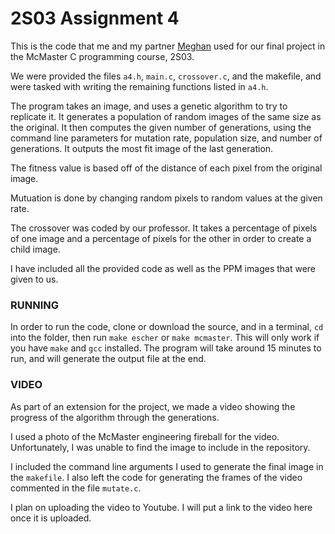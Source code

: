 # 2S03 Assignment 4

This is the code that me and my partner [Meghan](https://github.com/meghanmazer) used for our final project in the McMaster C programming course, 2S03.

We were provided the files `a4.h`, `main.c`, `crossover.c`, and the makefile, and were tasked with writing the remaining functions listed in `a4.h`.

The program takes an image, and uses a genetic algorithm to try to replicate it. It generates a population of random images of the same size as the original. It then computes the given number of generations, using the command line parameters for mutation rate, population size, and number of generations. It outputs the most fit image of the last generation. 

The fitness value is based off of the distance of each pixel from the original image.

Mutuation is done by changing random pixels to random values at the given rate.

The crossover was coded by our professor. It takes a percentage of pixels of one image and a percentage of pixels for the other in order to create a child image.

I have included all the provided code as well as the PPM images that were given to us.

### RUNNING

In order to run the code, clone or download the source, and in a terminal, `cd` into the folder, then run `make escher` or `make mcmaster`. This will only work if you have `make` and `gcc` installed. The program will take around 15 minutes to run, and will generate the output file at the end.

### VIDEO

As part of an extension for the project, we made a video showing the progress of the algorithm through the generations.

I used a photo of the McMaster engineering fireball for the video. Unfortunately, I was unable to find the image to include in the repository.

I included the command line arguments I used to generate the final image in the `makefile`. I also left the code for generating the frames of the video commented in the file `mutate.c`.

I plan on uploading the video to Youtube. I will put a link to the video here once it is uploaded.
